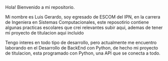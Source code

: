 Hola! Bienvenido a mi repositorio.

Mi nombre es Luis Gerardo, soy egresado de ESCOM del IPN, en la carrera de Ingeniera en Sistemas Computacionales, este reposotirio contiene algunas practicas escolares que crei relevantes subir aqui, ademas de tener mi proyecto de titulacion aqui incluido

Tengo interes en todo tipo de desarrollo, pero actualmente me encuentro laborando en el Desarrollo de BackEnd con Python, de hecho mi proyecto de titulacion, esta programado con Python, una API que se conecta a todo.
